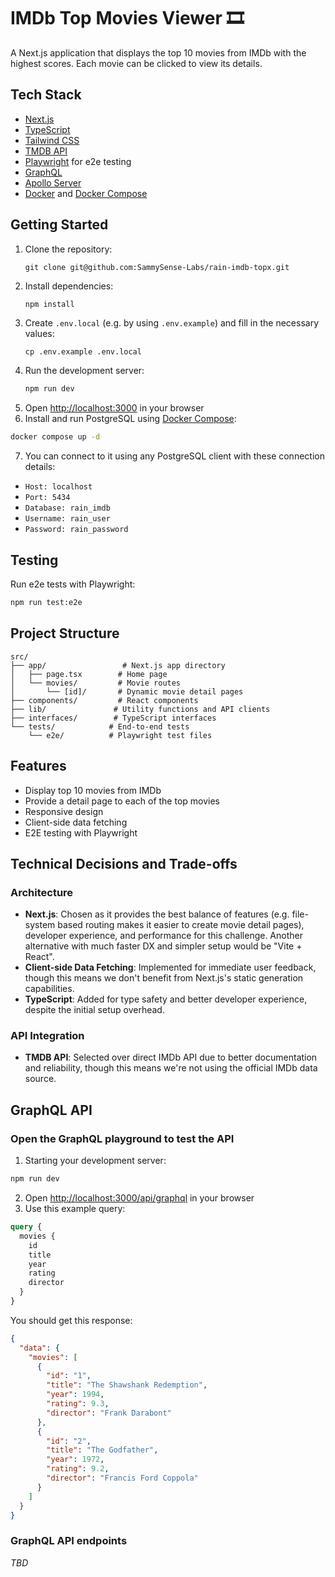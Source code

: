 # IMDb Top Movies Viewer 🎞️

A Next.js application that displays the top 10 movies from IMDb with the highest scores. Each movie can be clicked to view its details.

## Tech Stack

- [Next.js](https://nextjs.org/blog/next-14)
- [TypeScript](https://www.typescriptlang.org/)
- [Tailwind CSS](https://tailwindcss.com/docs/installation/using-postcss)
- [TMDB API](https://www.themoviedb.org/settings/api)
- [Playwright](https://playwright.dev/) for e2e testing
- [GraphQL](https://graphql.org/)
- [Apollo Server](https://www.apollographql.com/docs/apollo-server)
- [Docker](https://github.com/docker) and [Docker Compose](https://docs.docker.com/compose/install/)

## Getting Started

1. Clone the repository:
   ```
   git clone git@github.com:SammySense-Labs/rain-imdb-topx.git
   ```
2. Install dependencies:
   ```bash
   npm install
   ```
3. Create `.env.local` (e.g. by using `.env.example`) and fill in the necessary values:
   ```
   cp .env.example .env.local
   ```
4. Run the development server:
   ```bash
   npm run dev
   ```
5. Open [http://localhost:3000](http://localhost:3000) in your browser
6. Install and run PostgreSQL using [Docker Compose](./docker-compose.yml):
```bash
docker compose up -d
```
7. You can connect to it using any PostgreSQL client with these connection details:
- `Host: localhost`
- `Port: 5434`
- `Database: rain_imdb`
- `Username: rain_user`
- `Password: rain_password`

## Testing

Run e2e tests with Playwright:
```bash
npm run test:e2e
```

## Project Structure

```
src/
├── app/                 # Next.js app directory
│   ├── page.tsx        # Home page
│   └── movies/         # Movie routes
│       └── [id]/       # Dynamic movie detail pages
├── components/         # React components
├── lib/               # Utility functions and API clients
├── interfaces/        # TypeScript interfaces
└── tests/            # End-to-end tests
    └── e2e/          # Playwright test files
```

## Features

- Display top 10 movies from IMDb
- Provide a detail page to each of the top movies
- Responsive design
- Client-side data fetching
- E2E testing with Playwright

## Technical Decisions and Trade-offs

### Architecture
- **Next.js**: Chosen as it provides the best balance of features (e.g. file-system based routing makes it easier to create movie detail pages), developer experience, and performance for this challenge. Another alternative with much faster DX and simpler setup would be "Vite + React".
- **Client-side Data Fetching**: Implemented for immediate user feedback, though this means we don't benefit from Next.js's static generation capabilities.
- **TypeScript**: Added for type safety and better developer experience, despite the initial setup overhead.

### API Integration
- **TMDB API**: Selected over direct IMDb API due to better documentation and reliability, though this means we're not using the official IMDb data source.

## GraphQL API

### Open the GraphQL playground to test the API

1. Starting your development server:
```bash
npm run dev
```
2. Open [http://localhost:3000/api/graphql](http://localhost:3000/api/graphql) in your browser
3. Use this example query:
```graphql
query {
  movies {
    id
    title
    year
    rating
    director
  }
}
```
You should get this response:
```json
{
  "data": {
    "movies": [
      {
        "id": "1",
        "title": "The Shawshank Redemption",
        "year": 1994,
        "rating": 9.3,
        "director": "Frank Darabont"
      },
      {
        "id": "2",
        "title": "The Godfather",
        "year": 1972,
        "rating": 9.2,
        "director": "Francis Ford Coppola"
      }
    ]
  }
}
```

### GraphQL API endpoints

_TBD_